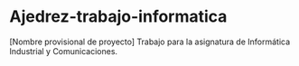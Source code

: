 # Ajedrez-trabajo-informatica
[Nombre provisional de proyecto] Trabajo para la asignatura de Informática Industrial y Comunicaciones.
